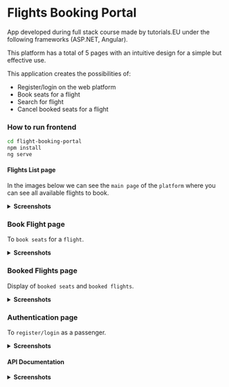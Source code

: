 # Flights Booking Portal

App developed during full stack course made by tutorials.EU under the following frameworks (ASP.NET, Angular).

This platform has a total of 5 pages with an intuitive design for a simple but effective use.

This application creates the possibilities of:
- Register/login on the web platform
- Book seats for a flight
- Search for flight
- Cancel booked seats for a flight

### How to run frontend
```sh
cd flight-booking-portal
npm install
ng serve
```

#### Flights List page

In the images below we can see the `main page` of the `platform` where you can see all available flights to book.

<details>
  <summary><b>Screenshots</b></summary>
  ![](https://github.com/assebc/booking-flights-portal/assets/73396142/02a14574-6859-43ca-a4de-ae57ef24f6ce)
  ![](https://github.com/assebc/booking-flights-portal/assets/73396142/989cda5a-86e0-4529-bfc6-d3f2530ae53d)
</details>

### Book Flight page

To `book seats` for a `flight`.

<details>
  <summary><b>Screenshots</b></summary>
  ![](https://github.com/assebc/booking-flights-portal/assets/73396142/f2c034c9-b72f-4248-ac94-b8d7d327fed5)
</details>

### Booked Flights page

Display of `booked seats` and `booked flights`.
<details>
  <summary><b>Screenshots</b></summary>
  ![](https://github.com/assebc/booking-flights-portal/assets/73396142/8375966d-0c4e-4562-8128-24e9ef8177f6)
</details>

### Authentication page

To `register/login` as a passenger.

<details>
  <summary><b>Screenshots</b></summary>
  ![](https://github.com/assebc/booking-flights-portal/assets/73396142/937475b4-2408-472e-bf10-c4b5a7a7ac8a)
</details>

#### API Documentation
<details>
  <summary><b>Screenshots</b></summary>
  ![](https://github.com/assebc/booking-flights-portal/assets/73396142/823df5d6-8ded-4788-9c77-aa556a701ff9)
</details>
